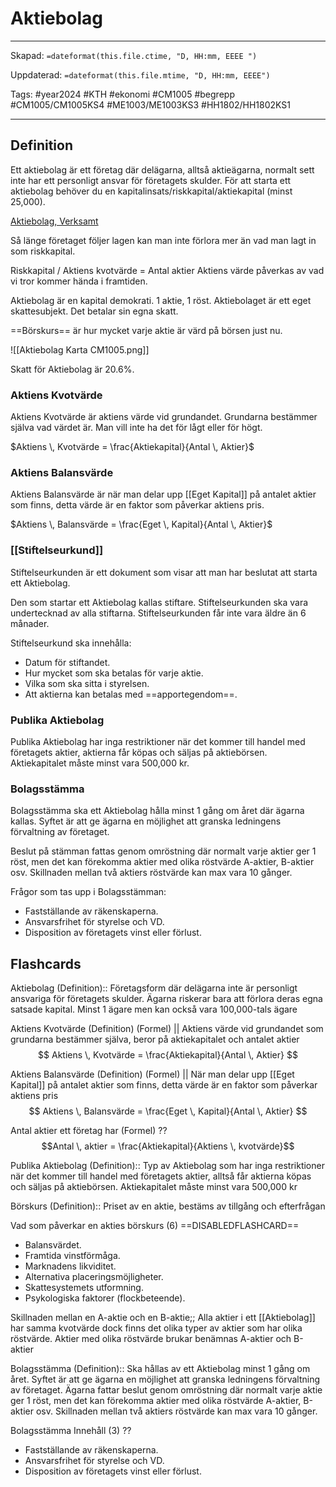 # Aktiebolag

---
Skapad: `=dateformat(this.file.ctime, "D, HH:mm, EEEE ")`

Uppdaterad: `=dateformat(this.file.mtime, "D, HH:mm, EEEE")`

Tags: #year2024 #KTH #ekonomi #CM1005 #begrepp #CM1005/CM1005KS4 #ME1003/ME1003KS3 #HH1802/HH1802KS1

---

## Definition

Ett aktiebolag är ett företag där delägarna, alltså aktieägarna, normalt sett inte har ett personligt ansvar för företagets skulder. För att starta ett aktiebolag behöver du en kapitalinsats/riskkapital/aktiekapital (minst 25,000).

[Aktiebolag, Verksamt](https://www.verksamt.se/starta/valj-foretagsform/aktiebolag)

Så länge företaget följer lagen kan man inte förlora mer än vad man lagt in som riskkapital.

Riskkapital / Aktiens kvotvärde = Antal aktier
Aktiens värde påverkas av vad vi tror kommer hända i framtiden.

Aktiebolag är en kapital demokrati. 1 aktie, 1 röst.
Aktiebolaget är ett eget skattesubjekt. Det betalar sin egna skatt.

==Börskurs== är hur mycket varje aktie är värd på börsen just nu.

![[Aktiebolag Karta CM1005.png]]

Skatt för Aktiebolag är 20.6%.

### Aktiens Kvotvärde

Aktiens Kvotvärde är aktiens värde vid grundandet. Grundarna bestämmer själva vad värdet är. Man vill inte ha det för lågt eller för högt.

$Aktiens \, Kvotvärde = \frac{Aktiekapital}{Antal \, Aktier}$

### Aktiens Balansvärde

Aktiens Balansvärde är när man delar upp [[Eget Kapital]] på antalet aktier som finns, detta värde är en faktor som påverkar aktiens pris.

$Aktiens \, Balansvärde = \frac{Eget \, Kapital}{Antal \, Aktier}$

### [[Stiftelseurkund]]

Stiftelseurkunden är ett dokument som visar att man har beslutat att starta ett Aktiebolag.

Den som startar ett Aktiebolag kallas stiftare. Stiftelseurkunden ska vara undertecknad av alla stiftarna. Stiftelseurkunden får inte vara äldre än 6 månader.

Stiftelseurkund ska innehålla:

- Datum för stiftandet.
- Hur mycket som ska betalas för varje aktie.
- Vilka som ska sitta i styrelsen.
- Att aktierna kan betalas med ==apportegendom==.

### Publika Aktiebolag

Publika Aktiebolag har inga restriktioner när det kommer till handel med företagets aktier, aktierna får köpas och säljas på aktiebörsen. Aktiekapitalet måste minst vara 500,000 kr.

### Bolagsstämma

Bolagsstämma ska ett Aktiebolag hålla minst 1 gång om året där ägarna kallas. Syftet är att ge ägarna en möjlighet att granska ledningens förvaltning av företaget.

Beslut på stämman fattas genom omröstning där normalt varje aktier ger 1 röst, men det kan förekomma aktier med olika röstvärde A-aktier, B-aktier osv. Skillnaden mellan två aktiers röstvärde kan max vara 10 gånger.

Frågor som tas upp i Bolagsstämman:

- Fastställande av räkenskaperna.
- Ansvarsfrihet för styrelse och VD.
- Disposition av företagets vinst eller förlust.

## Flashcards

Aktiebolag (Definition):: Företagsform där delägarna inte är personligt ansvariga för företagets skulder. Ägarna riskerar bara att förlora deras egna satsade kapital. Minst 1 ägare men kan också vara 100,000-tals ägare
<!--SR:!2024-04-11,47,272!2024-03-16,14,302-->

Aktiens Kvotvärde (Definition) (Formel)
||
Aktiens värde vid grundandet som grundarna bestämmer själva, beror på aktiekapitalet och antalet aktier
$$
Aktiens \, Kvotvärde = \frac{Aktiekapital}{Antal \, Aktier}
$$
<!--SR:!2024-03-13,34,292-->

Aktiens Balansvärde (Definition) (Formel)
||
När man delar upp [[Eget Kapital]] på antalet aktier som finns, detta värde är en faktor som påverkar aktiens pris
$$
Aktiens \, Balansvärde = \frac{Eget \, Kapital}{Antal \, Aktier}
$$
<!--SR:!2024-03-11,6,265-->

Antal aktier ett företag har (Formel)
??
$$Antal \, aktier = \frac{Aktiekapital}{Aktiens \, kvotvärde}$$
<!--SR:!2024-04-05,41,272!2024-03-02,4,286-->

Publika Aktiebolag (Definition):: Typ av Aktiebolag som har inga restriktioner när det kommer till handel med företagets aktier, alltså får aktierna köpas och säljas på aktiebörsen. Aktiekapitalet måste minst vara 500,000 kr

Börskurs (Definition):: Priset av en aktie, bestäms av tillgång och efterfrågan
<!--SR:!2024-03-21,34,270!2024-03-17,15,302-->

Vad som påverkar en akties börskurs (6)
==DISABLEDFLASHCARD==
- Balansvärdet.
- Framtida vinstförmåga.
- Marknadens likviditet.
- Alternativa placeringsmöjligheter.
- Skattesystemets utformning.
- Psykologiska faktorer (flockbeteende).
<!--SR:!2024-02-10,1,172!2024-02-12,9,270-->

Skillnaden mellan en A-aktie och en B-aktie;; Alla aktier i ett [[Aktiebolag]] har samma kvotvärde dock finns det olika typer av aktier som har olika röstvärde. Aktier med olika röstvärde brukar benämnas A-aktier och B-aktier
<!--SR:!2024-03-16,8,264-->

Bolagsstämma (Definition):: Ska hållas av ett Aktiebolag minst 1 gång om året. Syftet är att ge ägarna en möjlighet att granska ledningens förvaltning av företaget. Ägarna fattar beslut genom omröstning där normalt varje aktie ger 1 röst, men det kan förekomma aktier med olika röstvärde A-aktier, B-aktier osv. Skillnaden mellan två aktiers röstvärde kan max vara 10 gånger.

Bolagsstämma Innehåll (3)
??
- Fastställande av räkenskaperna.
- Ansvarsfrihet för styrelse och VD.
- Disposition av företagets vinst eller förlust.
